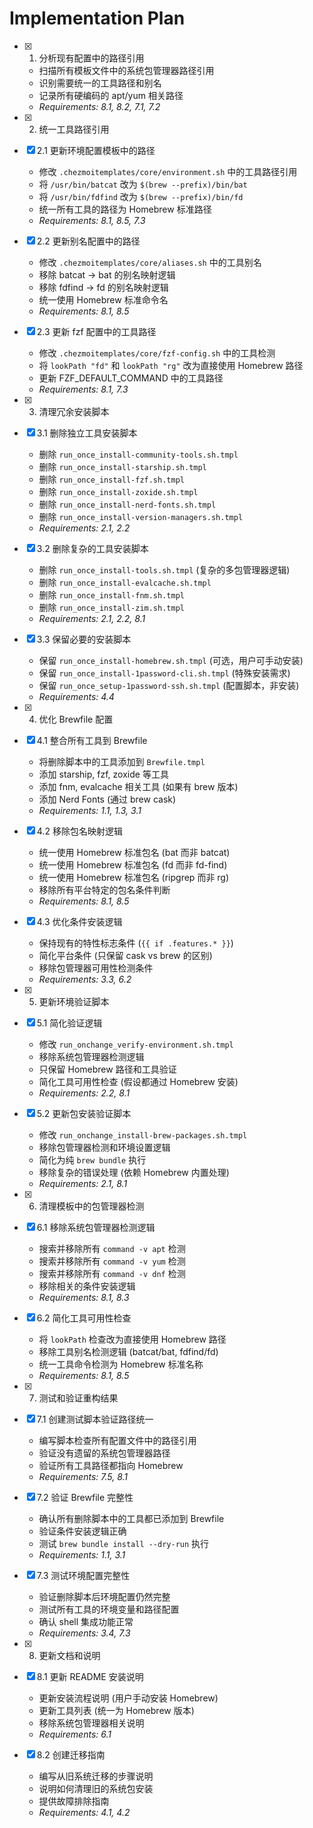 # Implementation Plan

- [x] 1. 分析现有配置中的路径引用
  - 扫描所有模板文件中的系统包管理器路径引用
  - 识别需要统一的工具路径和别名
  - 记录所有硬编码的 apt/yum 相关路径
  - _Requirements: 8.1, 8.2, 7.1, 7.2_

- [x] 2. 统一工具路径引用
- [x] 2.1 更新环境配置模板中的路径
  - 修改 `.chezmoitemplates/core/environment.sh` 中的工具路径引用
  - 将 `/usr/bin/batcat` 改为 `$(brew --prefix)/bin/bat`
  - 将 `/usr/bin/fdfind` 改为 `$(brew --prefix)/bin/fd`
  - 统一所有工具的路径为 Homebrew 标准路径
  - _Requirements: 8.1, 8.5, 7.3_

- [x] 2.2 更新别名配置中的路径
  - 修改 `.chezmoitemplates/core/aliases.sh` 中的工具别名
  - 移除 batcat → bat 的别名映射逻辑
  - 移除 fdfind → fd 的别名映射逻辑
  - 统一使用 Homebrew 标准命令名
  - _Requirements: 8.1, 8.5_

- [x] 2.3 更新 fzf 配置中的工具路径
  - 修改 `.chezmoitemplates/core/fzf-config.sh` 中的工具检测
  - 将 `lookPath "fd"` 和 `lookPath "rg"` 改为直接使用 Homebrew 路径
  - 更新 FZF_DEFAULT_COMMAND 中的工具路径
  - _Requirements: 8.1, 7.3_

- [x] 3. 清理冗余安装脚本
- [x] 3.1 删除独立工具安装脚本
  - 删除 `run_once_install-community-tools.sh.tmpl`
  - 删除 `run_once_install-starship.sh.tmpl`
  - 删除 `run_once_install-fzf.sh.tmpl`
  - 删除 `run_once_install-zoxide.sh.tmpl`
  - 删除 `run_once_install-nerd-fonts.sh.tmpl`
  - 删除 `run_once_install-version-managers.sh.tmpl`
  - _Requirements: 2.1, 2.2_

- [x] 3.2 删除复杂的工具安装脚本
  - 删除 `run_once_install-tools.sh.tmpl` (复杂的多包管理器逻辑)
  - 删除 `run_once_install-evalcache.sh.tmpl`
  - 删除 `run_once_install-fnm.sh.tmpl`
  - 删除 `run_once_install-zim.sh.tmpl`
  - _Requirements: 2.1, 2.2, 8.1_

- [x] 3.3 保留必要的安装脚本
  - 保留 `run_once_install-homebrew.sh.tmpl` (可选，用户可手动安装)
  - 保留 `run_once_install-1password-cli.sh.tmpl` (特殊安装需求)
  - 保留 `run_once_setup-1password-ssh.sh.tmpl` (配置脚本，非安装)
  - _Requirements: 4.4_

- [x] 4. 优化 Brewfile 配置
- [x] 4.1 整合所有工具到 Brewfile
  - 将删除脚本中的工具添加到 `Brewfile.tmpl`
  - 添加 starship, fzf, zoxide 等工具
  - 添加 fnm, evalcache 相关工具 (如果有 brew 版本)
  - 添加 Nerd Fonts (通过 brew cask)
  - _Requirements: 1.1, 1.3, 3.1_

- [x] 4.2 移除包名映射逻辑
  - 统一使用 Homebrew 标准包名 (bat 而非 batcat)
  - 统一使用 Homebrew 标准包名 (fd 而非 fd-find)
  - 统一使用 Homebrew 标准包名 (ripgrep 而非 rg)
  - 移除所有平台特定的包名条件判断
  - _Requirements: 8.1, 8.5_

- [x] 4.3 优化条件安装逻辑
  - 保持现有的特性标志条件 (`{{ if .features.* }}`)
  - 简化平台条件 (只保留 cask vs brew 的区别)
  - 移除包管理器可用性检测条件
  - _Requirements: 3.3, 6.2_

- [x] 5. 更新环境验证脚本
- [x] 5.1 简化验证逻辑
  - 修改 `run_onchange_verify-environment.sh.tmpl`
  - 移除系统包管理器检测逻辑
  - 只保留 Homebrew 路径和工具验证
  - 简化工具可用性检查 (假设都通过 Homebrew 安装)
  - _Requirements: 2.2, 8.1_

- [x] 5.2 更新包安装验证脚本
  - 修改 `run_onchange_install-brew-packages.sh.tmpl`
  - 移除包管理器检测和环境设置逻辑
  - 简化为纯 `brew bundle` 执行
  - 移除复杂的错误处理 (依赖 Homebrew 内置处理)
  - _Requirements: 2.1, 8.1_

- [x] 6. 清理模板中的包管理器检测
- [x] 6.1 移除系统包管理器检测逻辑
  - 搜索并移除所有 `command -v apt` 检测
  - 搜索并移除所有 `command -v yum` 检测
  - 搜索并移除所有 `command -v dnf` 检测
  - 移除相关的条件安装逻辑
  - _Requirements: 8.1, 8.3_

- [x] 6.2 简化工具可用性检查
  - 将 `lookPath` 检查改为直接使用 Homebrew 路径
  - 移除工具别名检测逻辑 (batcat/bat, fdfind/fd)
  - 统一工具命令检测为 Homebrew 标准名称
  - _Requirements: 8.1, 8.5_

- [x] 7. 测试和验证重构结果
- [x] 7.1 创建测试脚本验证路径统一
  - 编写脚本检查所有配置文件中的路径引用
  - 验证没有遗留的系统包管理器路径
  - 验证所有工具路径都指向 Homebrew
  - _Requirements: 7.5, 8.1_

- [x] 7.2 验证 Brewfile 完整性
  - 确认所有删除脚本中的工具都已添加到 Brewfile
  - 验证条件安装逻辑正确
  - 测试 `brew bundle install --dry-run` 执行
  - _Requirements: 1.1, 3.1_

- [x] 7.3 测试环境配置完整性
  - 验证删除脚本后环境配置仍然完整
  - 测试所有工具的环境变量和路径配置
  - 确认 shell 集成功能正常
  - _Requirements: 3.4, 7.3_

- [x] 8. 更新文档和说明
- [x] 8.1 更新 README 安装说明
  - 更新安装流程说明 (用户手动安装 Homebrew)
  - 更新工具列表 (统一为 Homebrew 版本)
  - 移除系统包管理器相关说明
  - _Requirements: 6.1_

- [x] 8.2 创建迁移指南
  - 编写从旧系统迁移的步骤说明
  - 说明如何清理旧的系统包安装
  - 提供故障排除指南
  - _Requirements: 4.1, 4.2_
